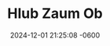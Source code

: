 ---
layout: movie-video-data
date:   2024-12-01 21:25:08 -0600
categories: movie

# Search Queries
title:  "Hlub Zaum Ob" 

# Movie Attributes
movie_title: "Hlub Zaum Ob"
permalink: /movie/Hlub-Zaum-Ob
name: "Hlub Zaum Ob"
link: "/movie/Hlub-Zaum-Ob"
thumbnail: "/assets/images/movie_thumbnails/Hlub Zaum Ob.jpeg"
sequel: ""
synopsis: "Meej tau cog lus rau Nkauj See haistias tsis tau See ces cia nws ua nraug laus mus li. Nkauj See Cog lus rau Meej haistias, hnub twg tsis muaj tej me hauv roob hauv hav lawd, hnub ntawv See txojkev hlub Meej mam li xaus. Meej thiaj tso siab plhuav mus kawm txuj. Tiamsis hnub tsis tau ntev, hmo tsis tau ntau Nkauj See twb hloov siab mus ua luag nkauj nyab lawm. Koob Meej thiaj ua lub neej ntxuag kua muag. Nkauj See xav haistias tau tus muaj txiaj nplua nuj lawm ces lub neej yuav tshav ntuj. Tiamsis nws lub neej mus ua luag nyab tsuas muaj tsaus ntuj nti nrog lub kua muag. Thaum nkawv ob leeg lub kua muag poob, nkawv mam paub haistias txojkev hlub uas tau cog tseg tiamsis muab thuav lawd, iab npaum li cas. Caw nej nawvdaws saib seb Koob Meej thiab Nkauj See nkawv txojkev hlub xaus li cas."
producers: "Golden Path Entertainment"
director: "Muas Lis"
writers: "Muas Lis"
video: "https://www.youtube.com/embed/MzFABWO59UU"
genre: "Romance"
cast:
  - name: "Kwm Lis"
  - name: "Zuag 'Naiv' Vaaj"
  - name: "Tsheem Yaaj"
  - name: "Vam Lis Thoj"
  - name: "Neeb Hawj"
  - name: "Maiv Lis Yaj"
  - name: "Mais Xyooj"
  - name: "Xaiv Xaab Yaaj"
  - name: "Kaag 'Xaiv Xaab' Yaaj"
  - name: "Ntxhoo 'Nchaiv Yis' Lis"
basemovie: "Niam Nkauj Zuag Paj & Txiv Nraug Ntsuag Part 1"
year: "2020"
release_type: "VHS"
total_parts: 0
storage: "private"
---